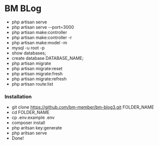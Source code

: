 # BM BLog 

- php artisan serve
- php artisan serve --port=3000
- php artisan make:controller
- php artisan make:controller -r
- php artisan make:model -m
- mysql -u root -p
- show databases;
- create database DATABASE_NAME;
- php artisan migrate
- php artisan migrate:reset
- php artisan migrate:fresh
- php artisan migrate:refresh
- php artisan route:list

### Installation

- git clone https://github.com/bm-member/bm-blog3.git FOLDER_NAME
- cd FOLDER_NAME
- cp .env.example .env
- composer install
- php aritsan key:generate
- php aritsan serve
- Done!
